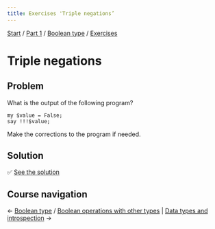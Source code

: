 ```yaml
---
title: Exercises 'Triple negations’
---
```


[Start](/raku-course/) / [Part 1](/raku-course/part1) / [Boolean type](/raku-course/booleans) / [Exercises](..)

# Triple negations

## Problem

What is the output of the following program?

    my $value = False;
    say !!!$value;

Make the corrections to the program if needed.

## Solution

✅ [See the solution](solution)

## Course navigation

← [Boolean type](/raku-course/booleans) / [Boolean operations with other types](/raku-course/booleans/boolean-operations-other-types) | [Data types and introspection](/raku-course/what) →
